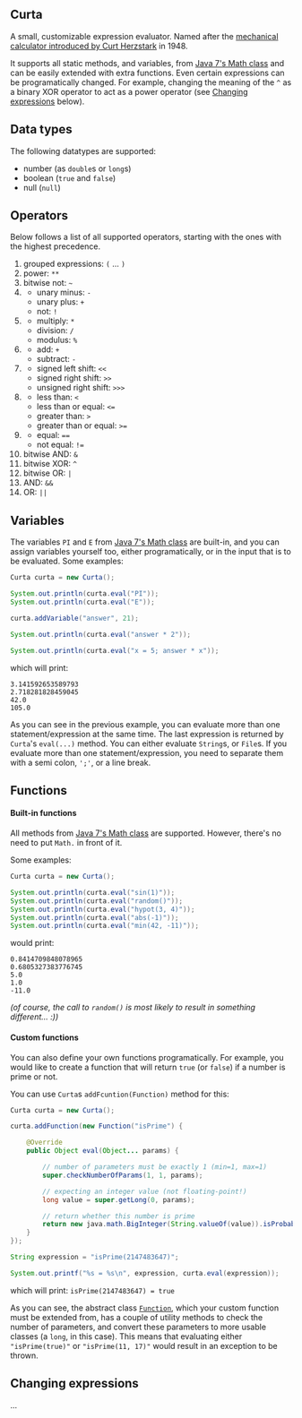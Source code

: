 ## Curta

A small, customizable expression evaluator. Named after the [mechanical calculator
introduced by Curt Herzstark](http://en.wikipedia.org/wiki/Curta) in 1948. 

It supports all static methods, and variables, from 
[Java 7's Math class](http://docs.oracle.com/javase/7/docs/api/java/lang/Math.html) 
and can be easily extended with extra functions. Even certain expressions can be 
programatically changed. For example, changing the meaning of the `^` as a binary 
XOR operator to act as a power operator (see [Changing expressions](#changing-expressions)
below).

## Data types

The following datatypes are supported:

* number (as `double`s or `long`s)
* boolean (`true` and `false`)
* null (`null`)

## Operators

Below follows a list of all supported operators, starting with the ones with
the highest precedence.

1. grouped expressions: `(` ... `)`
2. power: `**`
3. bitwise not: `~`
4. <i></i>
   * unary minus: `-`
   * unary plus: `+`
   * not: `!`
5. <i></i>
   * multiply: `*`
   * division: `/`
   * modulus: `%`
6. <i></i>
   * add: `+`
   * subtract: `-`
7. <i></i>
   * signed left shift: `<<`
   * signed right shift: `>>`
   * unsigned right shift: `>>>`
8. <i></i>
   * less than: `<`
   * less than or equal: `<=`
   * greater than: `>`
   * greater than or equal: `>=`
9. <i></i>
   * equal: `==`
   * not equal: `!=`
10. bitwise AND: `&`
11. bitwise XOR: `^`
12. bitwise OR: `|`
13. AND: `&&`
14. OR: `||`

## Variables

The variables `PI` and `E` from [Java 7's Math class](http://docs.oracle.com/javase/7/docs/api/java/lang/Math.html) 
are built-in, and you can assign variables yourself too, either programatically, or in the input that
is to be evaluated. Some examples:

```java
Curta curta = new Curta();

System.out.println(curta.eval("PI"));
System.out.println(curta.eval("E"));

curta.addVariable("answer", 21);

System.out.println(curta.eval("answer * 2"));

System.out.println(curta.eval("x = 5; answer * x"));
```

which will print:

```
3.141592653589793
2.718281828459045
42.0
105.0
```

As you can see in the previous example, you can evaluate more than one statement/expression 
at the same time. The last expression is returned by `Curta`'s `eval(...)` method. You can
either evaluate `String`s, or `File`s. If you evaluate more than one statement/expression,
you need to separate them with a semi colon, `';'`, or a line break.

## Functions

#### Built-in functions

All methods from [Java 7's Math class](http://docs.oracle.com/javase/7/docs/api/java/lang/Math.html) 
are supported. However, there's no need to put `Math.` in front of it. 

Some examples:

```java
Curta curta = new Curta();

System.out.println(curta.eval("sin(1)"));
System.out.println(curta.eval("random()"));
System.out.println(curta.eval("hypot(3, 4)"));
System.out.println(curta.eval("abs(-1)"));
System.out.println(curta.eval("min(42, -11)"));
```

would print:

```
0.8414709848078965
0.6805327383776745
5.0
1.0
-11.0
```

*(of course, the call to `random()` is most likely to result in something different... :))*

#### Custom functions

You can also define your own functions programatically. For example, you would like
to create a function that will return `true` (or `false`) if a number is prime or not.

You can use `Curta`s `addFcuntion(Function)` method for this:

```java
Curta curta = new Curta();

curta.addFunction(new Function("isPrime") {

    @Override
    public Object eval(Object... params) {

        // number of parameters must be exactly 1 (min=1, max=1)
        super.checkNumberOfParams(1, 1, params);

        // expecting an integer value (not floating-point!)
        long value = super.getLong(0, params);

        // return whether this number is prime
        return new java.math.BigInteger(String.valueOf(value)).isProbablePrime(20);
    }
});

String expression = "isPrime(2147483647)";

System.out.printf("%s = %s\n", expression, curta.eval(expression)); 
```

which will print: `isPrime(2147483647) = true`

As you can see, the abstract class [`Function`](https://github.com/bkiers/Curta/blob/master/src/main/curta/function/Function.java), 
which your custom function must be extended from, has a couple of utility methods 
to check the number of parameters, and convert these parameters to more usable 
classes (a `long`, in this case). This means that evaluating either `"isPrime(true)"`
or `"isPrime(11, 17)"` would result in an exception to be thrown.

## Changing expressions

...
